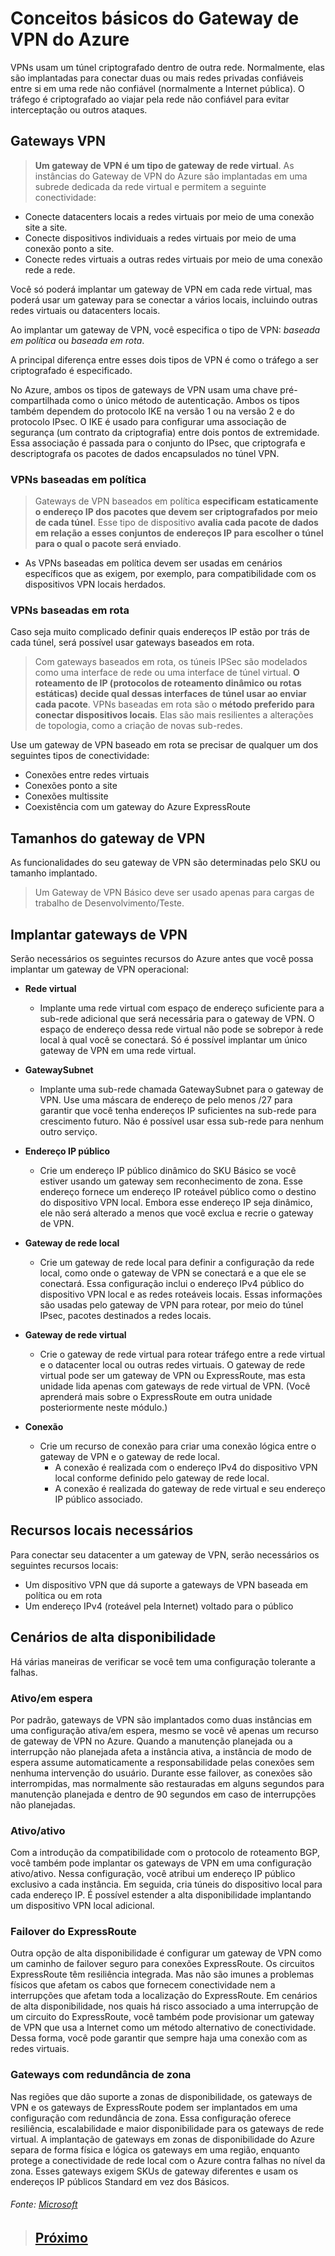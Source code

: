 # Conceitos básicos do Gateway de VPN do Azure

VPNs usam um túnel criptografado dentro de outra rede. Normalmente, elas são implantadas para conectar duas ou mais redes privadas confiáveis entre si em uma rede não confiável (normalmente a Internet pública). O tráfego é criptografado ao viajar pela rede não confiável para evitar interceptação ou outros ataques.

## Gateways VPN

> **Um gateway de VPN é um tipo de gateway de rede virtual**.
> As instâncias do Gateway de VPN do Azure são implantadas em uma subrede dedicada da rede virtual e permitem a seguinte conectividade:

- Conecte datacenters locais a redes virtuais por meio de uma conexão site a site.
- Conecte dispositivos individuais a redes virtuais por meio de uma conexão ponto a site.
- Conecte redes virtuais a outras redes virtuais por meio de uma conexão rede a rede.

Você só poderá implantar um gateway de VPN em cada rede virtual, mas poderá usar um gateway para se conectar a vários locais, incluindo outras redes virtuais ou datacenters locais.

Ao implantar um gateway de VPN, você especifica o tipo de VPN: _baseada em política_ ou _baseada em rota_.

A principal diferença entre esses dois tipos de VPN é como o tráfego a ser criptografado é especificado.

No Azure, ambos os tipos de gateways de VPN usam uma chave pré-compartilhada como o único método de autenticação. Ambos os tipos também dependem do protocolo IKE na versão 1 ou na versão 2 e do protocolo IPsec. O IKE é usado para configurar uma associação de segurança (um contrato da criptografia) entre dois pontos de extremidade. Essa associação é passada para o conjunto do IPsec, que criptografa e descriptografa os pacotes de dados encapsulados no túnel VPN.

### VPNs baseadas em política

> Gateways de VPN baseados em política **especificam estaticamente o endereço IP dos pacotes que devem ser criptografados por meio de cada túnel**. Esse tipo de dispositivo **avalia cada pacote de dados em relação a esses conjuntos de endereços IP para escolher o túnel para o qual o pacote será enviado**.

- As VPNs baseadas em política devem ser usadas em cenários específicos que as exigem, por exemplo, para compatibilidade com os dispositivos VPN locais herdados.

### VPNs baseadas em rota

Caso seja muito complicado definir quais endereços IP estão por trás de cada túnel, será possível usar gateways baseados em rota.

> Com gateways baseados em rota, os túneis IPSec são modelados como uma interface de rede ou uma interface de túnel virtual. **O roteamento de IP (protocolos de roteamento dinâmico ou rotas estáticas) decide qual dessas interfaces de túnel usar ao enviar cada pacote**. VPNs baseadas em rota são o **método preferido para conectar dispositivos locais**. Elas são mais resilientes a alterações de topologia, como a criação de novas sub-redes.

Use um gateway de VPN baseado em rota se precisar de qualquer um dos seguintes tipos de conectividade:

- Conexões entre redes virtuais
- Conexões ponto a site
- Conexões multissite
- Coexistência com um gateway do Azure ExpressRoute

## Tamanhos do gateway de VPN

As funcionalidades do seu gateway de VPN são determinadas pelo SKU ou tamanho implantado.

> Um Gateway de VPN Básico deve ser usado apenas para cargas de trabalho de Desenvolvimento/Teste.

## Implantar gateways de VPN

Serão necessários os seguintes recursos do Azure antes que você possa implantar um gateway de VPN operacional:

- **Rede virtual**

  - Implante uma rede virtual com espaço de endereço suficiente para a sub-rede adicional que será necessária para o gateway de VPN. O espaço de endereço dessa rede virtual não pode se sobrepor à rede local à qual você se conectará. Só é possível implantar um único gateway de VPN em uma rede virtual.

- **GatewaySubnet**

  - Implante uma sub-rede chamada GatewaySubnet para o gateway de VPN. Use uma máscara de endereço de pelo menos /27 para garantir que você tenha endereços IP suficientes na sub-rede para crescimento futuro. Não é possível usar essa sub-rede para nenhum outro serviço.

- **Endereço IP público**

  - Crie um endereço IP público dinâmico do SKU Básico se você estiver usando um gateway sem reconhecimento de zona. Esse endereço fornece um endereço IP roteável público como o destino do dispositivo VPN local. Embora esse endereço IP seja dinâmico, ele não será alterado a menos que você exclua e recrie o gateway de VPN.

- **Gateway de rede local**

  - Crie um gateway de rede local para definir a configuração da rede local, como onde o gateway de VPN se conectará e a que ele se conectará. Essa configuração inclui o endereço IPv4 público do dispositivo VPN local e as redes roteáveis locais. Essas informações são usadas pelo gateway de VPN para rotear, por meio do túnel IPsec, pacotes destinados a redes locais.

- **Gateway de rede virtual**

  - Crie o gateway de rede virtual para rotear tráfego entre a rede virtual e o datacenter local ou outras redes virtuais. O gateway de rede virtual pode ser um gateway de VPN ou ExpressRoute, mas esta unidade lida apenas com gateways de rede virtual de VPN. (Você aprenderá mais sobre o ExpressRoute em outra unidade posteriormente neste módulo.)

- **Conexão**
  - Crie um recurso de conexão para criar uma conexão lógica entre o gateway de VPN e o gateway de rede local.
    - A conexão é realizada com o endereço IPv4 do dispositivo VPN local conforme definido pelo gateway de rede local.
    - A conexão é realizada do gateway de rede virtual e seu endereço IP público associado.

## Recursos locais necessários

Para conectar seu datacenter a um gateway de VPN, serão necessários os seguintes recursos locais:

- Um dispositivo VPN que dá suporte a gateways de VPN baseada em política ou em rota
- Um endereço IPv4 (roteável pela Internet) voltado para o público

## Cenários de alta disponibilidade

Há várias maneiras de verificar se você tem uma configuração tolerante a falhas.

### Ativo/em espera

Por padrão, gateways de VPN são implantados como duas instâncias em uma configuração ativa/em espera, mesmo se você vê apenas um recurso de gateway de VPN no Azure. Quando a manutenção planejada ou a interrupção não planejada afeta a instância ativa, a instância de modo de espera assume automaticamente a responsabilidade pelas conexões sem nenhuma intervenção do usuário. Durante esse failover, as conexões são interrompidas, mas normalmente são restauradas em alguns segundos para manutenção planejada e dentro de 90 segundos em caso de interrupções não planejadas.

### Ativo/ativo

Com a introdução da compatibilidade com o protocolo de roteamento BGP, você também pode implantar os gateways de VPN em uma configuração ativo/ativo. Nessa configuração, você atribui um endereço IP público exclusivo a cada instância. Em seguida, cria túneis do dispositivo local para cada endereço IP. É possível estender a alta disponibilidade implantando um dispositivo VPN local adicional.

### Failover do ExpressRoute

Outra opção de alta disponibilidade é configurar um gateway de VPN como um caminho de failover seguro para conexões ExpressRoute. Os circuitos ExpressRoute têm resiliência integrada. Mas não são imunes a problemas físicos que afetam os cabos que fornecem conectividade nem a interrupções que afetam toda a localização do ExpressRoute. Em cenários de alta disponibilidade, nos quais há risco associado a uma interrupção de um circuito do ExpressRoute, você também pode provisionar um gateway de VPN que usa a Internet como um método alternativo de conectividade. Dessa forma, você pode garantir que sempre haja uma conexão com as redes virtuais.

### Gateways com redundância de zona

Nas regiões que dão suporte a zonas de disponibilidade, os gateways de VPN e os gateways de ExpressRoute podem ser implantados em uma configuração com redundância de zona. Essa configuração oferece resiliência, escalabilidade e maior disponibilidade para os gateways de rede virtual. A implantação de gateways em zonas de disponibilidade do Azure separa de forma física e lógica os gateways em uma região, enquanto protege a conectividade de rede local com o Azure contra falhas no nível da zona. Esses gateways exigem SKUs de gateway diferentes e usam os endereços IP públicos Standard em vez dos Básicos.

###### Fonte: [Microsoft](https://docs.microsoft.com/pt-br/learn/modules/azure-networking-fundamentals/azure-vpn-gateway-fundamentals)

> ## [Próximo](./M5_4_ExpressRouteAzure.md)
